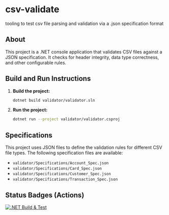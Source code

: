 # csv-validate
tooling to test csv file parsing and validation via a .json specification format

## About
This project is a .NET console application that validates CSV files against a JSON specification. It checks for header integrity, data type correctness, and other configurable rules.

## Build and Run Instructions
1. **Build the project:**
   ```bash
   dotnet build validator/validator.sln
   ```
2. **Run the project:**
   ```bash
   dotnet run --project validator/validator.csproj
   ```

## Specifications
This project uses JSON files to define the validation rules for different CSV file types. The following specification files are available:
- `validator/Specifications/Account_Spec.json`
- `validator/Specifications/Card_Spec.json`
- `validator/Specifications/Customer_Spec.json`
- `validator/Specifications/Transaction_Spec.json`

## Status Badges (Actions)
[![.NET Build & Test](https://github.com/seanr89/csv-validate/actions/workflows/build.yml/badge.svg)](https://github.com/seanr89/csv-validate/actions/workflows/build.yml)